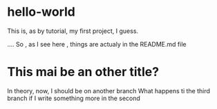 # hello-world
This is, as by tutorial, my first project, I guess.

....
So , as I see here , things are actualy in the README.md file

# This mai be an other title?

In theory, now, I should be on another branch
What happens ti the third branch if I write something more in the second
